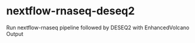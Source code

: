# nextflow-rnaseq-deseq2
Run nextflow-rnaseq pipeline followed by DESEQ2 with EnhancedVolcano Output
